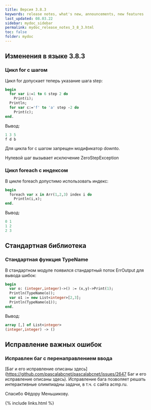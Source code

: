```yaml
---
title: Версия 3.8.3
keywords: release notes, what's new, announcements, new features
last_updated: 08.03.22
sidebar: mydoc_sidebar
permalink: mydoc_release_notes_3_8_3.html
toс: false
folder: mydoc
---
```


## Изменения в языке 3.8.3

### Цикл for с шагом
Цикл for допускает теперь указание шага step:

```pascal
begin
  for var i:=1 to 6 step 2 do
    Print(i);
  Println;
  for var c:='f' to 'a' step -2 do
    Print(c);
end.
```
Вывод:
```pascal
1 3 5 
f d b 
```
Для цикла for с шагом запрещен модификатор downto.

Нулевой шаг вызывает исключение ZeroStepException

### Цикл foreach c индексом
В цикле foreach допустимо использовать индекс:

```pascal
begin
  foreach var x in Arr(1,2,3) index i do
    Println(i,x);
end.
```
Вывод:
```pascal
0 1 
1 2 
2 3 
```

## Стандартная библиотека

### Cтандартная функция TypeName
В стандартном модуле появился стандартный поток ErrOutput для вывода шибок:

```pascal
begin
  var o: (integer,integer)->() := (x,y)->Print(1);
  Println(TypeName(o));
  var o1 := new List<integer>[2,3];
  Println(TypeName(o1));
end.
```
Вывод:
```pascal
array [,] of List<integer>
(integer,integer) -> () 
```

## Исправление важных ошибок

### Исправлен баг с перенаправлением ввода

[Баг и его исправление описаны здесь] (https://github.com/pascalabcnet/pascalabcnet/issues/2647 Баг и его исправление описаны здесь). 
Исправление бага позволяет решать интерактивные олимпиадны задачи, в т.ч. с сайта acmp.ru.

Спасибо Фёдору Меньшикову.






{% include links.html %}

